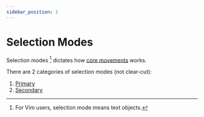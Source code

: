 ```yaml
---
sidebar_position: 1
---
```


# Selection Modes

Selection modes [^1] dictates how [core movements](../core-movements.md) works.

There are 2 categories of selection modes (not clear-cut):

1. [Primary](./primary.md)
2. [Secondary](./secondary/index.md)

[^1]: For Vim users, selection mode means text objects.
